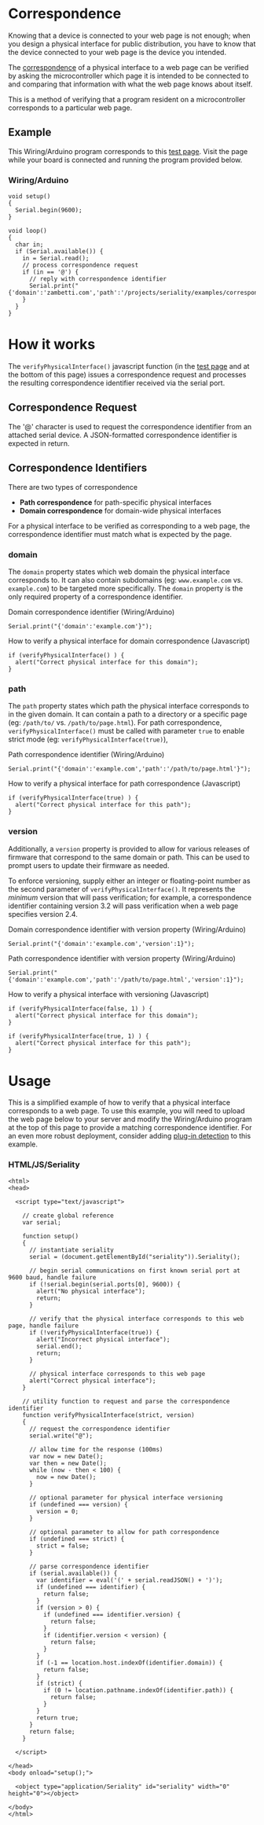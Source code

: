 # Correspondence #

Knowing that a device is connected to your web page is not enough; when you design a physical interface for public distribution, you have to know that the device connected to your web page is the device you intended.

The [correspondence](http://en.wikipedia.org/wiki/Correspondence_(theology)) of a physical interface to a web page can be verified by asking the microcontroller which page it is intended to be connected to and comparing that information with what the web page knows about itself.

This is a method of verifying that a program resident on a microcontroller corresponds to a particular web page.

## Example ##

This Wiring/Arduino program corresponds to this [test page](http://zambetti.com/projects/seriality/examples/correspondence.html). Visit the page while your board is connected and running the program provided below.

### Wiring/Arduino ###

```
void setup()
{
  Serial.begin(9600);
}

void loop()
{
  char in;
  if (Serial.available()) {
    in = Serial.read();
    // process correspondence request
    if (in == '@') {
      // reply with correspondence identifier
      Serial.print("{'domain':'zambetti.com','path':'/projects/seriality/examples/correspondence.html'}");
    }
  }
}
```

# How it works #

The `verifyPhysicalInterface()` javascript function (in the [test page](http://zambetti.com/projects/seriality/examples/correspondence.html) and at the bottom of this page) issues a correspondence request and processes the resulting correspondence identifier received via the serial port.

## Correspondence Request ##

The '@' character is used to request the correspondence identifier from an attached serial device. A JSON-formatted correspondence identifier is expected in return.

## Correspondence Identifiers ##

There are two types of correspondence
  * **Path correspondence** for path-specific physical interfaces
  * **Domain correspondence** for domain-wide physical interfaces

For a physical interface to be verified as corresponding to a web page, the correspondence identifier must match what is expected by the page.

### domain ###

The `domain` property states which web domain the physical interface corresponds to. It can also contain subdomains (eg: `www.example.com` vs. `example.com`) to be targeted more specifically. The `domain` property is the only required property of a correspondence identifier.

Domain correspondence identifier (Wiring/Arduino)
```
Serial.print("{'domain':'example.com'}");
```

How to verify a physical interface for domain correspondence (Javascript)
```
if (verifyPhysicalInterface() ) {
  alert("Correct physical interface for this domain");
}
```

### path ###

The `path` property states which path the physical interface corresponds to in the given domain. It can contain a path to a directory or a specific page (eg: `/path/to/` vs. `/path/to/page.html`). For path correspondence, `verifyPhysicalInterface()` must be called with parameter `true` to enable strict mode (eg: `verifyPhysicalInterface(true)`),

Path correspondence identifier (Wiring/Arduino)
```
Serial.print("{'domain':'example.com','path':'/path/to/page.html'}");
```

How to verify a physical interface for path correspondence (Javascript)
```
if (verifyPhysicalInterface(true) ) {
  alert("Correct physical interface for this path");
}
```

### version ###

Additionally, a `version` property is provided to allow for various releases of firmware that correspond to the same domain or path. This can be used to prompt users to update their firmware as needed.

To enforce versioning, supply either an integer or floating-point number as the second parameter of `verifyPhysicalInterface()`. It represents the _minimum_ version that will pass verification; for example, a correspondence identifier containing version 3.2 will pass verification when a web page specifies version 2.4.

Domain correspondence identifier with version property (Wiring/Arduino)
```
Serial.print("{'domain':'example.com','version':1}");
```

Path correspondence identifier with version property (Wiring/Arduino)
```
Serial.print("{'domain':'example.com','path':'/path/to/page.html','version':1}");
```

How to verify a physical interface with versioning (Javascript)
```
if (verifyPhysicalInterface(false, 1) ) {
  alert("Correct physical interface for this domain");
}

if (verifyPhysicalInterface(true, 1) ) {
  alert("Correct physical interface for this path");
}
```

# Usage #

This is a simplified example of how to verify that a physical interface corresponds to a web page. To use this example, you will need to upload the web page below to your server and modify the Wiring/Arduino program at the top of this page to provide a matching correspondence identifier. For an even more robust deployment, consider adding [plug-in detection](Detection.md) to this example.

### HTML/JS/Seriality ###

```
<html>
<head>

  <script type="text/javascript">

    // create global reference
    var serial;
  
    function setup()
    {
      // instantiate seriality
      serial = (document.getElementById("seriality")).Seriality();

      // begin serial communications on first known serial port at 9600 baud, handle failure
      if (!serial.begin(serial.ports[0], 9600)) {
        alert("No physical interface");
        return;
      }

      // verify that the physical interface corresponds to this web page, handle failure
      if (!verifyPhysicalInterface(true)) {
        alert("Incorrect physical interface");
        serial.end();
        return;
      }

      // physical interface corresponds to this web page
      alert("Correct physical interface");
    }
    
    // utility function to request and parse the correspondence identifier
    function verifyPhysicalInterface(strict, version)
    {
      // request the correspondence identifier
      serial.write("@");

      // allow time for the response (100ms)
      var now = new Date();
      var then = new Date();
      while (now - then < 100) {
        now = new Date();
      }

      // optional parameter for physical interface versioning
      if (undefined === version) {
        version = 0;
      }

      // optional parameter to allow for path correspondence
      if (undefined === strict) {
        strict = false;
      }

      // parse correspondence identifier
      if (serial.available()) {
        var identifier = eval('(' + serial.readJSON() + ')');
        if (undefined === identifier) {
          return false;
        }
        if (version > 0) {
          if (undefined === identifier.version) {
            return false;
          }
          if (identifier.version < version) {
            return false;
          }
        }
        if (-1 == location.host.indexOf(identifier.domain)) {
          return false;
        }
        if (strict) {
          if (0 != location.pathname.indexOf(identifier.path)) {
            return false;
          }
        }
        return true;
      }
      return false;
    }

  </script>

</head>
<body onload="setup();">

  <object type="application/Seriality" id="seriality" width="0" height="0"></object>

</body>
</html>
```
